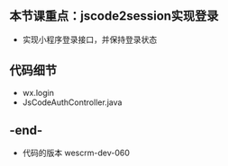 
## 本节课重点：jscode2session实现登录
- 实现小程序登录接口，并保持登录状态

## 代码细节
- wx.login
- JsCodeAuthController.java

## -end-
- 代码的版本 wescrm-dev-060

